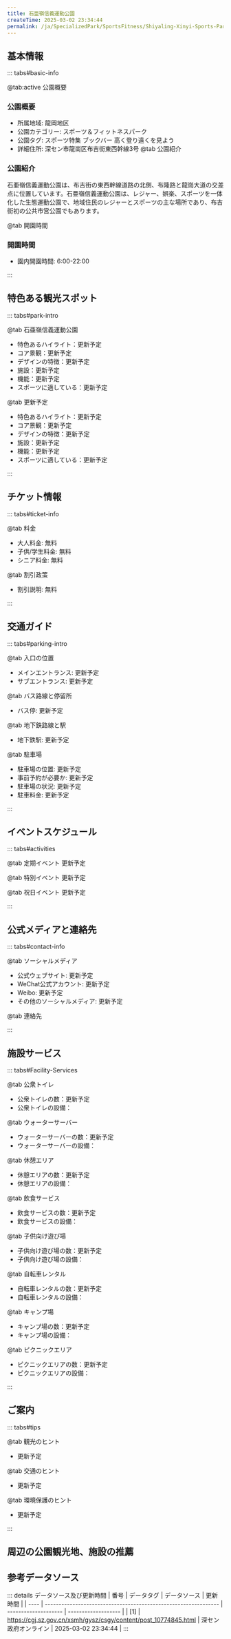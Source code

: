 ```yaml
---
title: 石亜嶺信義運動公園
createTime: 2025-03-02 23:34:44
permalink: /ja/SpecializedPark/SportsFitness/Shiyaling-Xinyi-Sports-Park/
---
```



<script setup>
import ImageSwiper from '/.vuepress/theme/components/ImageSwiper.vue'
// 轮播图数据
const swiperItems = [
    {
                link: 'https://cgj.sz.gov.cn/img/4/4005/4005784/10774845.jpg',
                title: '石亜嶺信義運動公園',
                description: '',
                author: '深セン政府オンライン',
                date: '2025/03/03'
                },
  {
                link: 'https://cgj.sz.gov.cn/img/4/4005/4005784/10774845.jpg',
                title: '石亜嶺信義運動公園',
                description: '',
                author: '深セン政府オンライン',
                date: '2025/03/03'
                }
]
// 配置项
const swiperConfig = {
  height: 500,
  showInfo: true
}
</script>
<!-- 轮播图组件 -->
<ImageSwiper :items="swiperItems" :config="swiperConfig" />



## 基本情報

::: tabs#basic-info

@tab:active 公園概要
### 公園概要
- 所属地域: 龍岡地区
- 公園カテゴリー: スポーツ＆フィットネスパーク
- 公園タグ: スポーツ特集 ブックバー 高く登り遠くを見よう
- 詳細住所: 深セン市龍崗区布吉街東西幹線3号
@tab 公園紹介
### 公園紹介
石亜嶺信義運動公園は、布吉街の東西幹線道路の北側、布隆路と龍崗大道の交差点に位置しています。石亜嶺信義運動公園は、レジャー、娯楽、スポーツを一体化した生態運動公園で、地域住民のレジャーとスポーツの主な場所であり、布吉街初の公共市営公園でもあります。

@tab 開園時間

### 開園時間
- 園内開園時間: 6:00-22:00

:::

## 特色ある観光スポット

::: tabs#park-intro

@tab 石亜嶺信義運動公園
<ImageCard
image="https://cgj.sz.gov.cn/images/index20230710_1.png"
    title="石亜嶺信義運動公園"
    description="特別な景観には、レジャーハイキングコース、公園ブックバー/図書館、市民文化活動センターなどがあります。"
    date=""
    author="深セン政府オンライン"
/>


- 特色あるハイライト：更新予定
- コア景観：更新予定
- デザインの特徴：更新予定
- 施設：更新予定
- 機能：更新予定
- スポーツに適している：更新予定

@tab 更新予定
<ImageCard
image="https://cgj.sz.gov.cn/images/index20230710_1.png"
    title="石亜嶺信義運動公園"
    description="特別な景観には、レジャーハイキングコース、公園ブックバー/図書館、市民文化活動センターなどがあります。"
    date=""
    author="深セン政府オンライン"
/>


- 特色あるハイライト：更新予定
- コア景観：更新予定
- デザインの特徴：更新予定
- 施設：更新予定
- 機能：更新予定
- スポーツに適している：更新予定

:::

## チケット情報

::: tabs#ticket-info

@tab 料金
- 大人料金: 無料
- 子供/学生料金: 無料
- シニア料金: 無料

@tab 割引政策
- 割引説明: 無料

:::

## 交通ガイド

::: tabs#parking-intro

@tab 入口の位置
- メインエントランス: 更新予定
- サブエントランス: 更新予定

@tab バス路線と停留所
- バス停: 更新予定

@tab 地下鉄路線と駅
- 地下鉄駅: 更新予定

@tab 駐車場
- 駐車場の位置: 更新予定
- 事前予約が必要か: 更新予定
- 駐車場の状況: 更新予定
- 駐車料金: 更新予定

:::

## イベントスケジュール

::: tabs#activities

@tab 定期イベント
更新予定

@tab 特別イベント
更新予定

@tab 祝日イベント
更新予定

:::

## 公式メディアと連絡先

::: tabs#contact-info

@tab ソーシャルメディア
- 公式ウェブサイト: 更新予定
- WeChat公式アカウント: 更新予定
- Weibo: 更新予定
- その他のソーシャルメディア: 更新予定

@tab 連絡先

:::

## 施設サービス

::: tabs#Facility-Services

@tab 公衆トイレ
- 公衆トイレの数：更新予定
- 公衆トイレの設備：

@tab ウォーターサーバー
- ウォーターサーバーの数：更新予定
- ウォーターサーバーの設備：

@tab 休憩エリア
- 休憩エリアの数：更新予定
- 休憩エリアの設備：

@tab 飲食サービス
- 飲食サービスの数：更新予定
- 飲食サービスの設備：

@tab 子供向け遊び場
- 子供向け遊び場の数：更新予定
- 子供向け遊び場の設備：

@tab 自転車レンタル
- 自転車レンタルの数：更新予定
- 自転車レンタルの設備：

@tab キャンプ場
- キャンプ場の数：更新予定
- キャンプ場の設備：

@tab ピクニックエリア
- ピクニックエリアの数：更新予定
- ピクニックエリアの設備：

:::

## ご案内

::: tabs#tips

@tab 観光のヒント
- 更新予定

@tab 交通のヒント
- 更新予定

@tab 環境保護のヒント
- 更新予定

:::

## 周辺の公園観光地、施設の推薦

<CardGrid>
  <ImageCard
        image="http://cgj.sz.gov.cn/img/4/4005/4005785/10774858.jpg"
        title="イーグレット レイク パーク"
        description="白鹿湖公園は総面積84,707平方メートルで、北は聊坑大道、東は南光高速道路に囲まれています。公園内の湖“白鹿湖”にちなんで名付けられました。公園は白鹿湖を中心に、“湖中島”があり、島には2本の金竹が植えられています。広場の中央には“湖中亭”が建てられ、両側には2列のしだれ柳が植えられています。風が吹くと柳の枝が揺れ、"
        href="/ja/ComprehensivePark/Bailu Lake Park"
        author="深セン政府オンライン"
        date="2025/01/02"
      />
      <ImageCard
        image="http://cgj.sz.gov.cn/img/4/4005/4005785/10774858.jpg"
        title="イーグレット レイク パーク"
        description="白鹿湖公園は総面積84,707平方メートルで、北は聊坑大道、東は南光高速道路に囲まれています。公園内の湖“白鹿湖”にちなんで名付けられました。公園は白鹿湖を中心に、“湖中島”があり、島には2本の金竹が植えられています。広場の中央には“湖中亭”が建てられ、両側には2列のしだれ柳が植えられています。風が吹くと柳の枝が揺れ、"
        href="/ja/ComprehensivePark/Bailu Lake Park"
        author="深セン政府オンライン"
        date="2025/01/02"
      />
    </CardGrid>


## 参考データソース

::: details データソース及び更新時間
| 番号 | データタグ                                                      | データソース         | 更新時間            |
| ---- | --------------------------------------------------------------- | -------------------- | ------------------- |
| [1]  | https://cgj.sz.gov.cn/xsmh/gysz/csgy/content/post_10774845.html | 深セン政府オンライン | 2025-03-02 23:34:44 |
:::

